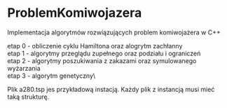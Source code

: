 # ProblemKomiwojazera
Implementacja algorytmów rozwiązujących problem komiwojażera w C++

etap 0 - obliczenie cyklu Hamiltona oraz alogrytm zachłanny\
etap 1 - algorytmy przeglądu zupełnego oraz podziału i ograniczeń\
etap 2 - algorytmy poszukiwania z zakazami oraz symulowanego wyżarzania\
etap 3 - algorytm genetyczny\

Plik a280.tsp jes przykładową instacją. Każdy plik z instancją musi mieć taką strukturę.
